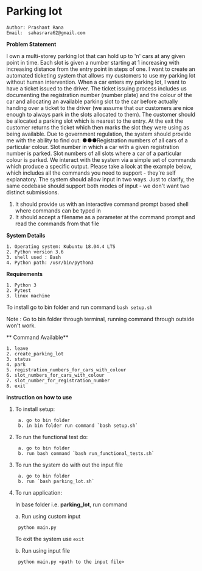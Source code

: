 # Parking lot

    Author: Prashant Rana
    Email:  sahasrara62@gmail.com



**Problem Statement**

I own a multi-storey parking lot that can hold up to 'n' cars at any given point in time.
Each slot is given a number starting at 1 increasing with increasing distance from the
entry point in steps of one. I want to create an automated ticketing system that
allows my customers to use my parking lot without human intervention.
When a car enters my parking lot, I want to have a ticket issued to the driver. The
ticket issuing process includes us documenting the registration number (number
plate) and the colour of the car and allocating an available parking slot to the car
before actually handing over a ticket to the driver (we assume that our customers are
nice enough to always park in the slots allocated to them). The customer should be
allocated a parking slot which is nearest to the entry. At the exit the customer returns
the ticket which then marks the slot they were using as being available.
Due to government regulation, the system should provide me with the ability to find
out:
●●●Registration numbers of all cars of a particular colour.
Slot number in which a car with a given registration number is parked.
Slot numbers of all slots where a car of a particular colour is parked.
We interact with the system via a simple set of commands which produce a specific
output. Please take a look at the example below, which includes all the commands
you need to support - they're self explanatory. The system should allow input in two
ways. Just to clarify, the same codebase should support both modes of input - we
don't want two distinct submissions.
1) It should provide us with an interactive command prompt based shell where
commands can be typed in
2) It should accept a filename as a parameter at the command prompt and read the
commands from that file

**System Details**

    1. Operating system: Kubuntu 18.04.4 LTS
    2. Python version 3.6
    3. shell used : Bash
    4. Python path: /usr/bin/python3
    
    
**Requirements**

    1. Python 3
    2. Pytest
    3. linux machine 

To install go to bin folder and run command `bash setup.sh` 

Note : Go to bin folder through terminal, running command
through outside won't work.

** Command Available**

    1. leave
    2. create_parking_lot
    3. status
    4. park
    5. registration_numbers_for_cars_with_colour
    6. slot_numbers_for_cars_with_colour
    7. slot_number_for_registration_number
    8. exit




**instruction on how to use**
    
1. To install setup:
   
        a. go to bin folder
        b. in bin folder run command `bash setup.sh`
        
2. To run the functional test do:
       
        a. go to bin folder
        b. run bash command `bash run_functional_tests.sh`
     
3. To run the system do with out the input file

        a. go to bin folder
        b. run `bash parking_lot.sh` 
        
4. To run  application:
   
   In base folder i.e. <b>parking_lot</b>, run command
   
   a. Run using custom input 
   
        python main.py
        
      To exit the system use  `exit`
    
   b. Run using input file
   
        python main.py <path to the input file>
